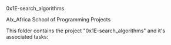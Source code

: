 0x1E-search_algorithms

Alx_Africa School of Programming Projects

This folder contains the project "0x1E-search_algorithms" and it's associated tasks:
